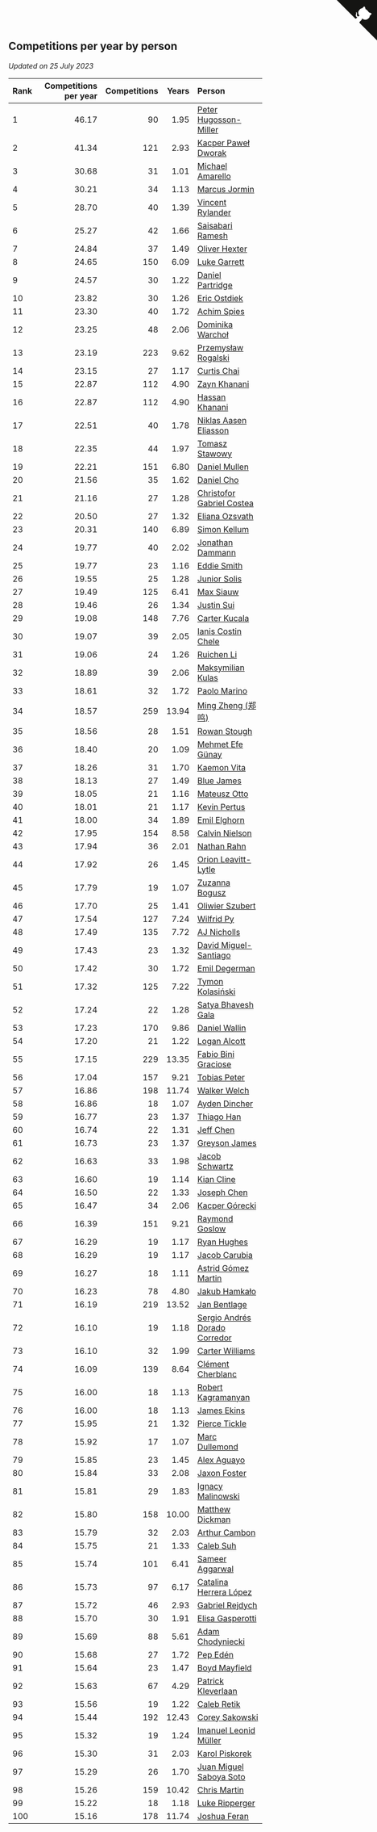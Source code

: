 ## Competitions per year by person

*Updated on 25 July 2023*

| Rank | Competitions per year | Competitions | Years | Person |
| :--- | ---: | ---: | ---: | :--- |
| 1 | 46.17 | 90 | 1.95 | [Peter Hugosson-Miller](https://www.worldcubeassociation.org/persons/2021HUGO01) |
| 2 | 41.34 | 121 | 2.93 | [Kacper Paweł Dworak](https://www.worldcubeassociation.org/persons/2020DWOR01) |
| 3 | 30.68 | 31 | 1.01 | [Michael Amarello](https://www.worldcubeassociation.org/persons/2022AMAR09) |
| 4 | 30.21 | 34 | 1.13 | [Marcus Jormin](https://www.worldcubeassociation.org/persons/2022JORM01) |
| 5 | 28.70 | 40 | 1.39 | [Vincent Rylander](https://www.worldcubeassociation.org/persons/2022RYLA01) |
| 6 | 25.27 | 42 | 1.66 | [Saisabari Ramesh](https://www.worldcubeassociation.org/persons/2021RAME01) |
| 7 | 24.84 | 37 | 1.49 | [Oliver Hexter](https://www.worldcubeassociation.org/persons/2022HEXT01) |
| 8 | 24.65 | 150 | 6.09 | [Luke Garrett](https://www.worldcubeassociation.org/persons/2017GARR05) |
| 9 | 24.57 | 30 | 1.22 | [Daniel Partridge](https://www.worldcubeassociation.org/persons/2022PART02) |
| 10 | 23.82 | 30 | 1.26 | [Eric Ostdiek](https://www.worldcubeassociation.org/persons/2022OSTD01) |
| 11 | 23.30 | 40 | 1.72 | [Achim Spies](https://www.worldcubeassociation.org/persons/2021SPIE01) |
| 12 | 23.25 | 48 | 2.06 | [Dominika Warchoł](https://www.worldcubeassociation.org/persons/2021WARC01) |
| 13 | 23.19 | 223 | 9.62 | [Przemysław Rogalski](https://www.worldcubeassociation.org/persons/2013ROGA02) |
| 14 | 23.15 | 27 | 1.17 | [Curtis Chai](https://www.worldcubeassociation.org/persons/2022CHAI02) |
| 15 | 22.87 | 112 | 4.90 | [Zayn Khanani](https://www.worldcubeassociation.org/persons/2018KHAN28) |
| 16 | 22.87 | 112 | 4.90 | [Hassan Khanani](https://www.worldcubeassociation.org/persons/2018KHAN26) |
| 17 | 22.51 | 40 | 1.78 | [Niklas Aasen Eliasson](https://www.worldcubeassociation.org/persons/2021ELIA01) |
| 18 | 22.35 | 44 | 1.97 | [Tomasz Stawowy](https://www.worldcubeassociation.org/persons/2021STAW01) |
| 19 | 22.21 | 151 | 6.80 | [Daniel Mullen](https://www.worldcubeassociation.org/persons/2016MULL04) |
| 20 | 21.56 | 35 | 1.62 | [Daniel Cho](https://www.worldcubeassociation.org/persons/2021CHOD01) |
| 21 | 21.16 | 27 | 1.28 | [Christofor Gabriel Costea](https://www.worldcubeassociation.org/persons/2022COST03) |
| 22 | 20.50 | 27 | 1.32 | [Eliana Ozsvath](https://www.worldcubeassociation.org/persons/2022OZSV01) |
| 23 | 20.31 | 140 | 6.89 | [Simon Kellum](https://www.worldcubeassociation.org/persons/2016KELL12) |
| 24 | 19.77 | 40 | 2.02 | [Jonathan Dammann](https://www.worldcubeassociation.org/persons/2021DAMM01) |
| 25 | 19.77 | 23 | 1.16 | [Eddie Smith](https://www.worldcubeassociation.org/persons/2022SMIT20) |
| 26 | 19.55 | 25 | 1.28 | [Junior Solis](https://www.worldcubeassociation.org/persons/2022SOLI03) |
| 27 | 19.49 | 125 | 6.41 | [Max Siauw](https://www.worldcubeassociation.org/persons/2017SIAU02) |
| 28 | 19.46 | 26 | 1.34 | [Justin Sui](https://www.worldcubeassociation.org/persons/2022SUIJ01) |
| 29 | 19.08 | 148 | 7.76 | [Carter Kucala](https://www.worldcubeassociation.org/persons/2015KUCA01) |
| 30 | 19.07 | 39 | 2.05 | [Ianis Costin Chele](https://www.worldcubeassociation.org/persons/2021CHEL01) |
| 31 | 19.06 | 24 | 1.26 | [Ruichen Li](https://www.worldcubeassociation.org/persons/2022LIRU02) |
| 32 | 18.89 | 39 | 2.06 | [Maksymilian Kulas](https://www.worldcubeassociation.org/persons/2021KULA02) |
| 33 | 18.61 | 32 | 1.72 | [Paolo Marino](https://www.worldcubeassociation.org/persons/2021MARI04) |
| 34 | 18.57 | 259 | 13.94 | [Ming Zheng (郑鸣)](https://www.worldcubeassociation.org/persons/2009ZHEN11) |
| 35 | 18.56 | 28 | 1.51 | [Rowan Stough](https://www.worldcubeassociation.org/persons/2022STOU01) |
| 36 | 18.40 | 20 | 1.09 | [Mehmet Efe Günay](https://www.worldcubeassociation.org/persons/2022GUNA05) |
| 37 | 18.26 | 31 | 1.70 | [Kaemon Vita](https://www.worldcubeassociation.org/persons/2021VITA01) |
| 38 | 18.13 | 27 | 1.49 | [Blue James](https://www.worldcubeassociation.org/persons/2022JAME01) |
| 39 | 18.05 | 21 | 1.16 | [Mateusz Otto](https://www.worldcubeassociation.org/persons/2022OTTO01) |
| 40 | 18.01 | 21 | 1.17 | [Kevin Pertus](https://www.worldcubeassociation.org/persons/2022PERT01) |
| 41 | 18.00 | 34 | 1.89 | [Emil Elghorn](https://www.worldcubeassociation.org/persons/2021ELGH01) |
| 42 | 17.95 | 154 | 8.58 | [Calvin Nielson](https://www.worldcubeassociation.org/persons/2014NIEL03) |
| 43 | 17.94 | 36 | 2.01 | [Nathan Rahn](https://www.worldcubeassociation.org/persons/2021RAHN01) |
| 44 | 17.92 | 26 | 1.45 | [Orion Leavitt-Lytle](https://www.worldcubeassociation.org/persons/2022LEAV01) |
| 45 | 17.79 | 19 | 1.07 | [Zuzanna Bogusz](https://www.worldcubeassociation.org/persons/2022BOGU01) |
| 46 | 17.70 | 25 | 1.41 | [Oliwier Szubert](https://www.worldcubeassociation.org/persons/2022SZUB01) |
| 47 | 17.54 | 127 | 7.24 | [Wilfrid Py](https://www.worldcubeassociation.org/persons/2016PYWI01) |
| 48 | 17.49 | 135 | 7.72 | [AJ Nicholls](https://www.worldcubeassociation.org/persons/2015NICH04) |
| 49 | 17.43 | 23 | 1.32 | [David Miguel-Santiago](https://www.worldcubeassociation.org/persons/2022MIGU02) |
| 50 | 17.42 | 30 | 1.72 | [Emil Degerman](https://www.worldcubeassociation.org/persons/2021DEGE01) |
| 51 | 17.32 | 125 | 7.22 | [Tymon Kolasiński](https://www.worldcubeassociation.org/persons/2016KOLA02) |
| 52 | 17.24 | 22 | 1.28 | [Satya Bhavesh Gala](https://www.worldcubeassociation.org/persons/2022GALA03) |
| 53 | 17.23 | 170 | 9.86 | [Daniel Wallin](https://www.worldcubeassociation.org/persons/2013WALL03) |
| 54 | 17.20 | 21 | 1.22 | [Logan Alcott](https://www.worldcubeassociation.org/persons/2022ALCO02) |
| 55 | 17.15 | 229 | 13.35 | [Fabio Bini Graciose](https://www.worldcubeassociation.org/persons/2010GRAC02) |
| 56 | 17.04 | 157 | 9.21 | [Tobias Peter](https://www.worldcubeassociation.org/persons/2014PETE03) |
| 57 | 16.86 | 198 | 11.74 | [Walker Welch](https://www.worldcubeassociation.org/persons/2011WELC01) |
| 58 | 16.86 | 18 | 1.07 | [Ayden Dincher](https://www.worldcubeassociation.org/persons/2022DINC01) |
| 59 | 16.77 | 23 | 1.37 | [Thiago Han](https://www.worldcubeassociation.org/persons/2022HANT01) |
| 60 | 16.74 | 22 | 1.31 | [Jeff Chen](https://www.worldcubeassociation.org/persons/2022CHEN19) |
| 61 | 16.73 | 23 | 1.37 | [Greyson James](https://www.worldcubeassociation.org/persons/2022JAME02) |
| 62 | 16.63 | 33 | 1.98 | [Jacob Schwartz](https://www.worldcubeassociation.org/persons/2021SCHW01) |
| 63 | 16.60 | 19 | 1.14 | [Kian Cline](https://www.worldcubeassociation.org/persons/2022CLIN01) |
| 64 | 16.50 | 22 | 1.33 | [Joseph Chen](https://www.worldcubeassociation.org/persons/2022CHEN16) |
| 65 | 16.47 | 34 | 2.06 | [Kacper Górecki](https://www.worldcubeassociation.org/persons/2021GORE01) |
| 66 | 16.39 | 151 | 9.21 | [Raymond Goslow](https://www.worldcubeassociation.org/persons/2014GOSL01) |
| 67 | 16.29 | 19 | 1.17 | [Ryan Hughes](https://www.worldcubeassociation.org/persons/2022HUGH04) |
| 68 | 16.29 | 19 | 1.17 | [Jacob Carubia](https://www.worldcubeassociation.org/persons/2022CARU02) |
| 69 | 16.27 | 18 | 1.11 | [Astrid Gómez Martin](https://www.worldcubeassociation.org/persons/2022MART26) |
| 70 | 16.23 | 78 | 4.80 | [Jakub Hamkało](https://www.worldcubeassociation.org/persons/2018HAMK01) |
| 71 | 16.19 | 219 | 13.52 | [Jan Bentlage](https://www.worldcubeassociation.org/persons/2010BENT01) |
| 72 | 16.10 | 19 | 1.18 | [Sergio Andrés Dorado Corredor](https://www.worldcubeassociation.org/persons/2022CORR05) |
| 73 | 16.10 | 32 | 1.99 | [Carter Williams](https://www.worldcubeassociation.org/persons/2021WILL06) |
| 74 | 16.09 | 139 | 8.64 | [Clément Cherblanc](https://www.worldcubeassociation.org/persons/2014CHER05) |
| 75 | 16.00 | 18 | 1.13 | [Robert Kagramanyan](https://www.worldcubeassociation.org/persons/2022KAGR01) |
| 76 | 16.00 | 18 | 1.13 | [James Ekins](https://www.worldcubeassociation.org/persons/2022EKIN01) |
| 77 | 15.95 | 21 | 1.32 | [Pierce Tickle](https://www.worldcubeassociation.org/persons/2022TICK01) |
| 78 | 15.92 | 17 | 1.07 | [Marc Dullemond](https://www.worldcubeassociation.org/persons/2022DULL01) |
| 79 | 15.85 | 23 | 1.45 | [Alex Aguayo](https://www.worldcubeassociation.org/persons/2022AGUA01) |
| 80 | 15.84 | 33 | 2.08 | [Jaxon Foster](https://www.worldcubeassociation.org/persons/2021FOST01) |
| 81 | 15.81 | 29 | 1.83 | [Ignacy Malinowski](https://www.worldcubeassociation.org/persons/2021MALI02) |
| 82 | 15.80 | 158 | 10.00 | [Matthew Dickman](https://www.worldcubeassociation.org/persons/2013DICK01) |
| 83 | 15.79 | 32 | 2.03 | [Arthur Cambon](https://www.worldcubeassociation.org/persons/2021CAMB01) |
| 84 | 15.75 | 21 | 1.33 | [Caleb Suh](https://www.worldcubeassociation.org/persons/2022SUHC01) |
| 85 | 15.74 | 101 | 6.41 | [Sameer Aggarwal](https://www.worldcubeassociation.org/persons/2017AGGA01) |
| 86 | 15.73 | 97 | 6.17 | [Catalina Herrera López](https://www.worldcubeassociation.org/persons/2017LOPE31) |
| 87 | 15.72 | 46 | 2.93 | [Gabriel Rejdych](https://www.worldcubeassociation.org/persons/2020REJD01) |
| 88 | 15.70 | 30 | 1.91 | [Elisa Gasperotti](https://www.worldcubeassociation.org/persons/2021GASP01) |
| 89 | 15.69 | 88 | 5.61 | [Adam Chodyniecki](https://www.worldcubeassociation.org/persons/2017CHOD02) |
| 90 | 15.68 | 27 | 1.72 | [Pep Edén](https://www.worldcubeassociation.org/persons/2021EDEN01) |
| 91 | 15.64 | 23 | 1.47 | [Boyd Mayfield](https://www.worldcubeassociation.org/persons/2022MAYF01) |
| 92 | 15.63 | 67 | 4.29 | [Patrick Kleverlaan](https://www.worldcubeassociation.org/persons/2019KLEV01) |
| 93 | 15.56 | 19 | 1.22 | [Caleb Retik](https://www.worldcubeassociation.org/persons/2022RETI01) |
| 94 | 15.44 | 192 | 12.43 | [Corey Sakowski](https://www.worldcubeassociation.org/persons/2011SAKO01) |
| 95 | 15.32 | 19 | 1.24 | [Imanuel Leonid Müller](https://www.worldcubeassociation.org/persons/2022MULL02) |
| 96 | 15.30 | 31 | 2.03 | [Karol Piskorek](https://www.worldcubeassociation.org/persons/2021PISK01) |
| 97 | 15.29 | 26 | 1.70 | [Juan Miguel Saboya Soto](https://www.worldcubeassociation.org/persons/2021SOTO01) |
| 98 | 15.26 | 159 | 10.42 | [Chris Martin](https://www.worldcubeassociation.org/persons/2013MART03) |
| 99 | 15.22 | 18 | 1.18 | [Luke Ripperger](https://www.worldcubeassociation.org/persons/2022RIPP01) |
| 100 | 15.16 | 178 | 11.74 | [Joshua Feran](https://www.worldcubeassociation.org/persons/2011FERA01) |


<a href="https://github.com/JustinTimeCuber/wca_statistics" class="github-corner" aria-label="View source on Github"><svg width="80" height="80" viewBox="0 0 250 250" style="fill:#151513; color:#fff; position: absolute; top: 0; border: 0; right: 0;" aria-hidden="true"><path d="M0,0 L115,115 L130,115 L142,142 L250,250 L250,0 Z"></path><path d="M128.3,109.0 C113.8,99.7 119.0,89.6 119.0,89.6 C122.0,82.7 120.5,78.6 120.5,78.6 C119.2,72.0 123.4,76.3 123.4,76.3 C127.3,80.9 125.5,87.3 125.5,87.3 C122.9,97.6 130.6,101.9 134.4,103.2" fill="currentColor" style="transform-origin: 130px 106px;" class="octo-arm"></path><path d="M115.0,115.0 C114.9,115.1 118.7,116.5 119.8,115.4 L133.7,101.6 C136.9,99.2 139.9,98.4 142.2,98.6 C133.8,88.0 127.5,74.4 143.8,58.0 C148.5,53.4 154.0,51.2 159.7,51.0 C160.3,49.4 163.2,43.6 171.4,40.1 C171.4,40.1 176.1,42.5 178.8,56.2 C183.1,58.6 187.2,61.8 190.9,65.4 C194.5,69.0 197.7,73.2 200.1,77.6 C213.8,80.2 216.3,84.9 216.3,84.9 C212.7,93.1 206.9,96.0 205.4,96.6 C205.1,102.4 203.0,107.8 198.3,112.5 C181.9,128.9 168.3,122.5 157.7,114.1 C157.9,116.9 156.7,120.9 152.7,124.9 L141.0,136.5 C139.8,137.7 141.6,141.9 141.8,141.8 Z" fill="currentColor" class="octo-body"></path></svg></a><style>.github-corner:hover .octo-arm{animation:octocat-wave 560ms ease-in-out}@keyframes octocat-wave{0%,100%{transform:rotate(0)}20%,60%{transform:rotate(-25deg)}40%,80%{transform:rotate(10deg)}}@media (max-width:500px){.github-corner:hover .octo-arm{animation:none}.github-corner .octo-arm{animation:octocat-wave 560ms ease-in-out}}</style>

